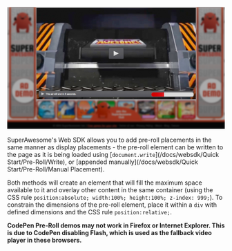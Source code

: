 ![](https://raw.githubusercontent.com/SuperAwesomeLTD/sa-web-sdk/master/docs/images/pre_roll/example_sagames.png?token=669895__eyJzY29wZSI6IlJhd0Jsb2I6U3VwZXJBd2Vzb21lTFREL3NhLXdlYi1zZGsvbWFzdGVyL2RvY3MvaW1hZ2VzL3ByZV9yb2xsL2V4YW1wbGVfc2FnYW1lcy5wbmciLCJleHBpcmVzIjoxNDEyMDg4OTYyfQ%3D%3D--53a78e896ae7abc86a0db425e344425261aa0ea1 "Example Pre-Roll Ad")

SuperAwesome's Web SDK allows you to add pre-roll placements in the same manner as display placements - the pre-roll element can be written to the page as it is being loaded using [```document.write```](/docs/websdk/Quick Start/Pre-Roll/Write), or [appended manually](/docs/websdk/Quick Start/Pre-Roll/Manual Placement).

Both methods will create an element that will fill the maximum space available to it and overlay other content in the same container (using the CSS rule ```position:absolute; width:100%; height:100%; z-index: 999;```). To constrain the dimensions of the pre-roll element, place it within a ```div``` with defined dimensions and the CSS rule ```position:relative;```.

__CodePen Pre-Roll demos may not work in Firefox or Internet Explorer. This is due to CodePen disabling Flash, which is used as the fallback video player in these browsers.__